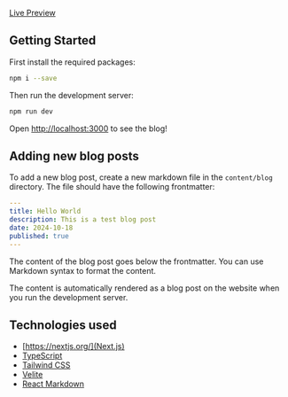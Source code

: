 [Live Preview](blog-beta-one-49.vercel.app)

## Getting Started 
First install the required packages:

```bash
npm i --save
```

Then run the development server:

```bash
npm run dev
```

Open [http://localhost:3000](http://localhost:3000) to see the blog!

## Adding new blog posts
To add a new blog post, create a new markdown file in the `content/blog` directory. The file should have the following frontmatter:

```yaml
---
title: Hello World
description: This is a test blog post
date: 2024-10-18
published: true
---
```

The content of the blog post goes below the frontmatter. You can use Markdown syntax to format the content.

The content is automatically rendered as a blog post on the website when you run the development server.

## Technologies used
- [https://nextjs.org/](Next.js)
- [TypeScript](https://www.typescriptlang.org/)
- [Tailwind CSS](https://tailwindcss.com/)
- [Velite](https://velite.js.org/)
- [React Markdown](https://www.npmjs.com/package/react-markdown/v/8.0.6)